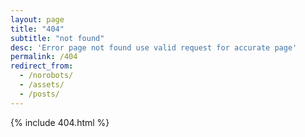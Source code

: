```yaml
---
layout: page
title: "404"
subtitle: "not found"
desc: 'Error page not found use valid request for accurate page'
permalink: /404
redirect_from:
  - /norobots/
  - /assets/
  - /posts/
---
```


{% include 404.html %}